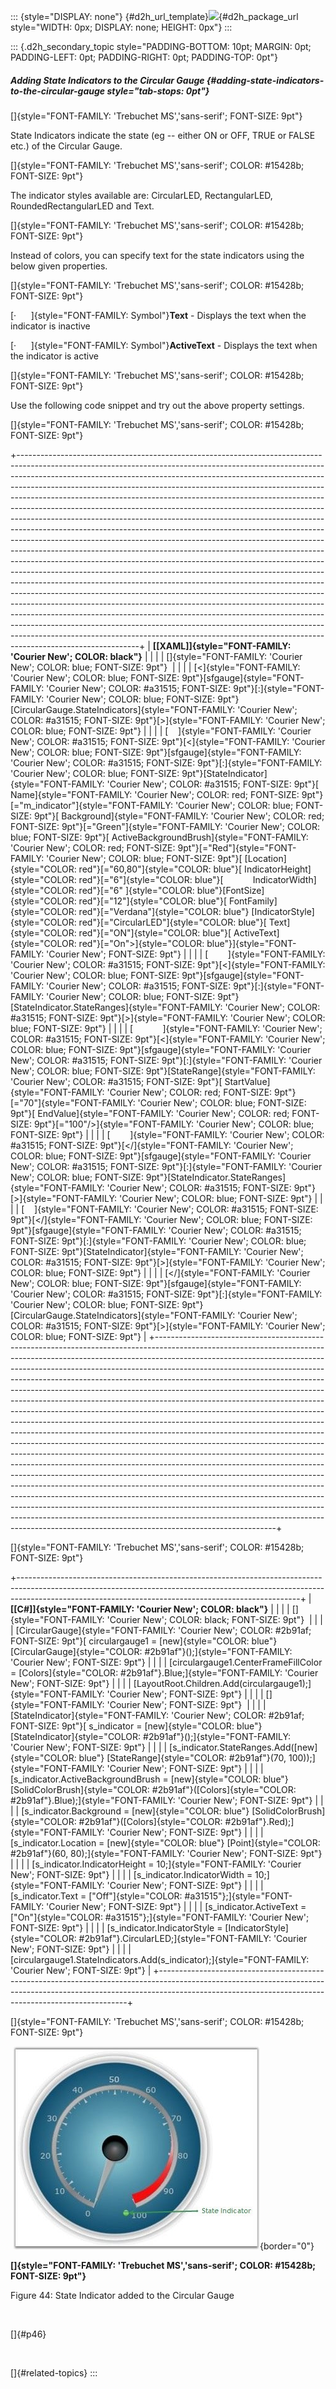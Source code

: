 ::: {style="DISPLAY: none"}
[](ms-xhelp:///?Id=d2h_url_template){#d2h_url_template}![](!package_url!){#d2h_package_url style="WIDTH: 0px; DISPLAY: none; HEIGHT: 0px"}
:::

::: {.d2h_secondary_topic style="PADDING-BOTTOM: 10pt; MARGIN: 0pt; PADDING-LEFT: 0pt; PADDING-RIGHT: 0pt; PADDING-TOP: 0pt"}
##### Adding State Indicators to the Circular Gauge {#adding-state-indicators-to-the-circular-gauge style="tab-stops: 0pt"}

[]{style="FONT-FAMILY: 'Trebuchet MS','sans-serif'; FONT-SIZE: 9pt"} 

State Indicators indicate the state (eg -- either ON or OFF, TRUE or FALSE etc.) of the Circular Gauge.

[]{style="FONT-FAMILY: 'Trebuchet MS','sans-serif'; COLOR: #15428b; FONT-SIZE: 9pt"} 

The indicator styles available are: CircularLED, RectangularLED, RoundedRectangularLED and Text.

[]{style="FONT-FAMILY: 'Trebuchet MS','sans-serif'; COLOR: #15428b; FONT-SIZE: 9pt"} 

Instead of colors, you can specify text for the state indicators using the below given properties.

[]{style="FONT-FAMILY: 'Trebuchet MS','sans-serif'; COLOR: #15428b; FONT-SIZE: 9pt"} 

[·      ]{style="FONT-FAMILY: Symbol"}**Text** - Displays the text when the indicator is inactive

[·      ]{style="FONT-FAMILY: Symbol"}**ActiveText** - Displays the text when the indicator is active

[]{style="FONT-FAMILY: 'Trebuchet MS','sans-serif'; COLOR: #15428b; FONT-SIZE: 9pt"} 

Use the following code snippet and try out the above property settings.

[]{style="FONT-FAMILY: 'Trebuchet MS','sans-serif'; COLOR: #15428b; FONT-SIZE: 9pt"} 

+------------------------------------------------------------------------------------------------------------------------------------------------------------------------------------------------------------------------------------------------------------------------------------------------------------------------------------------------------------------------------------------------------------------------------------------------------------------------------------------------------------------------------------------------------------------------------------------------------------------------------------------------------------------------------------------------------------------------------------------------------------------------------------------------------------------------------------------------------------------------------------------------------------------------------------------------------------------------------------------------------------------------------------------------------------------------------------------------------------------------------------------------------------------------------------------------------------------------------------------------------------------------------------------------------------------------------------------------------------------------------------------------------------------------------------------------------------------------------------------+
| **[\[XAML\]]{style="FONT-FAMILY: 'Courier New'; COLOR: black"}**                                                                                                                                                                                                                                                                                                                                                                                                                                                                                                                                                                                                                                                                                                                                                                                                                                                                                                                                                                                                                                                                                                                                                                                                                                                                                                                                                                                                                         |
|                                                                                                                                                                                                                                                                                                                                                                                                                                                                                                                                                                                                                                                                                                                                                                                                                                                                                                                                                                                                                                                                                                                                                                                                                                                                                                                                                                                                                                                                                          |
| []{style="FONT-FAMILY: 'Courier New'; COLOR: blue; FONT-SIZE: 9pt"}                                                                                                                                                                                                                                                                                                                                                                                                                                                                                                                                                                                                                                                                                                                                                                                                                                                                                                                                                                                                                                                                                                                                                                                                                                                                                                                                                                                                                      |
|                                                                                                                                                                                                                                                                                                                                                                                                                                                                                                                                                                                                                                                                                                                                                                                                                                                                                                                                                                                                                                                                                                                                                                                                                                                                                                                                                                                                                                                                                          |
| [\<]{style="FONT-FAMILY: 'Courier New'; COLOR: blue; FONT-SIZE: 9pt"}[sfgauge]{style="FONT-FAMILY: 'Courier New'; COLOR: #a31515; FONT-SIZE: 9pt"}[:]{style="FONT-FAMILY: 'Courier New'; COLOR: blue; FONT-SIZE: 9pt"}[CircularGauge.StateIndicators]{style="FONT-FAMILY: 'Courier New'; COLOR: #a31515; FONT-SIZE: 9pt"}[\>]{style="FONT-FAMILY: 'Courier New'; COLOR: blue; FONT-SIZE: 9pt"}                                                                                                                                                                                                                                                                                                                                                                                                                                                                                                                                                                                                                                                                                                                                                                                                                                                                                                                                                                                                                                                                                           |
|                                                                                                                                                                                                                                                                                                                                                                                                                                                                                                                                                                                                                                                                                                                                                                                                                                                                                                                                                                                                                                                                                                                                                                                                                                                                                                                                                                                                                                                                                          |
| [    ]{style="FONT-FAMILY: 'Courier New'; COLOR: #a31515; FONT-SIZE: 9pt"}[\<]{style="FONT-FAMILY: 'Courier New'; COLOR: blue; FONT-SIZE: 9pt"}[sfgauge]{style="FONT-FAMILY: 'Courier New'; COLOR: #a31515; FONT-SIZE: 9pt"}[:]{style="FONT-FAMILY: 'Courier New'; COLOR: blue; FONT-SIZE: 9pt"}[StateIndicator]{style="FONT-FAMILY: 'Courier New'; COLOR: #a31515; FONT-SIZE: 9pt"}[ Name]{style="FONT-FAMILY: 'Courier New'; COLOR: red; FONT-SIZE: 9pt"}[=\"m_indicator\"]{style="FONT-FAMILY: 'Courier New'; COLOR: blue; FONT-SIZE: 9pt"}[ Background]{style="FONT-FAMILY: 'Courier New'; COLOR: red; FONT-SIZE: 9pt"}[=\"Green\"]{style="FONT-FAMILY: 'Courier New'; COLOR: blue; FONT-SIZE: 9pt"}[ ActiveBackgroundBrush]{style="FONT-FAMILY: 'Courier New'; COLOR: red; FONT-SIZE: 9pt"}[=\"Red\"]{style="FONT-FAMILY: 'Courier New'; COLOR: blue; FONT-SIZE: 9pt"}[ [Location]{style="COLOR: red"}[=\"60,80\"]{style="COLOR: blue"}[ IndicatorHeight]{style="COLOR: red"}[=\"6\"]{style="COLOR: blue"}[            IndicatorWidth]{style="COLOR: red"}[=\"6\" ]{style="COLOR: blue"}[FontSize]{style="COLOR: red"}[=\"12\"]{style="COLOR: blue"}[ FontFamily]{style="COLOR: red"}[=\"Verdana\"]{style="COLOR: blue"} [IndicatorStyle]{style="COLOR: red"}[=\"CircularLED\"]{style="COLOR: blue"}[ Text]{style="COLOR: red"}[=\"ON\"]{style="COLOR: blue"}[ ActiveText]{style="COLOR: red"}[=\"On\"\>]{style="COLOR: blue"}]{style="FONT-FAMILY: 'Courier New'; FONT-SIZE: 9pt"} |
|                                                                                                                                                                                                                                                                                                                                                                                                                                                                                                                                                                                                                                                                                                                                                                                                                                                                                                                                                                                                                                                                                                                                                                                                                                                                                                                                                                                                                                                                                          |
| [        ]{style="FONT-FAMILY: 'Courier New'; COLOR: #a31515; FONT-SIZE: 9pt"}[\<]{style="FONT-FAMILY: 'Courier New'; COLOR: blue; FONT-SIZE: 9pt"}[sfgauge]{style="FONT-FAMILY: 'Courier New'; COLOR: #a31515; FONT-SIZE: 9pt"}[:]{style="FONT-FAMILY: 'Courier New'; COLOR: blue; FONT-SIZE: 9pt"}[StateIndicator.StateRanges]{style="FONT-FAMILY: 'Courier New'; COLOR: #a31515; FONT-SIZE: 9pt"}[\>]{style="FONT-FAMILY: 'Courier New'; COLOR: blue; FONT-SIZE: 9pt"}                                                                                                                                                                                                                                                                                                                                                                                                                                                                                                                                                                                                                                                                                                                                                                                                                                                                                                                                                                                                                |
|                                                                                                                                                                                                                                                                                                                                                                                                                                                                                                                                                                                                                                                                                                                                                                                                                                                                                                                                                                                                                                                                                                                                                                                                                                                                                                                                                                                                                                                                                          |
| [            ]{style="FONT-FAMILY: 'Courier New'; COLOR: #a31515; FONT-SIZE: 9pt"}[\<]{style="FONT-FAMILY: 'Courier New'; COLOR: blue; FONT-SIZE: 9pt"}[sfgauge]{style="FONT-FAMILY: 'Courier New'; COLOR: #a31515; FONT-SIZE: 9pt"}[:]{style="FONT-FAMILY: 'Courier New'; COLOR: blue; FONT-SIZE: 9pt"}[StateRange]{style="FONT-FAMILY: 'Courier New'; COLOR: #a31515; FONT-SIZE: 9pt"}[ StartValue]{style="FONT-FAMILY: 'Courier New'; COLOR: red; FONT-SIZE: 9pt"}[=\"70\"]{style="FONT-FAMILY: 'Courier New'; COLOR: blue; FONT-SIZE: 9pt"}[ EndValue]{style="FONT-FAMILY: 'Courier New'; COLOR: red; FONT-SIZE: 9pt"}[=\"100\"/\>]{style="FONT-FAMILY: 'Courier New'; COLOR: blue; FONT-SIZE: 9pt"}                                                                                                                                                                                                                                                                                                                                                                                                                                                                                                                                                                                                                                                                                                                                                                                 |
|                                                                                                                                                                                                                                                                                                                                                                                                                                                                                                                                                                                                                                                                                                                                                                                                                                                                                                                                                                                                                                                                                                                                                                                                                                                                                                                                                                                                                                                                                          |
| [        ]{style="FONT-FAMILY: 'Courier New'; COLOR: #a31515; FONT-SIZE: 9pt"}[\</]{style="FONT-FAMILY: 'Courier New'; COLOR: blue; FONT-SIZE: 9pt"}[sfgauge]{style="FONT-FAMILY: 'Courier New'; COLOR: #a31515; FONT-SIZE: 9pt"}[:]{style="FONT-FAMILY: 'Courier New'; COLOR: blue; FONT-SIZE: 9pt"}[StateIndicator.StateRanges]{style="FONT-FAMILY: 'Courier New'; COLOR: #a31515; FONT-SIZE: 9pt"}[\>]{style="FONT-FAMILY: 'Courier New'; COLOR: blue; FONT-SIZE: 9pt"}                                                                                                                                                                                                                                                                                                                                                                                                                                                                                                                                                                                                                                                                                                                                                                                                                                                                                                                                                                                                               |
|                                                                                                                                                                                                                                                                                                                                                                                                                                                                                                                                                                                                                                                                                                                                                                                                                                                                                                                                                                                                                                                                                                                                                                                                                                                                                                                                                                                                                                                                                          |
| [    ]{style="FONT-FAMILY: 'Courier New'; COLOR: #a31515; FONT-SIZE: 9pt"}[\</]{style="FONT-FAMILY: 'Courier New'; COLOR: blue; FONT-SIZE: 9pt"}[sfgauge]{style="FONT-FAMILY: 'Courier New'; COLOR: #a31515; FONT-SIZE: 9pt"}[:]{style="FONT-FAMILY: 'Courier New'; COLOR: blue; FONT-SIZE: 9pt"}[StateIndicator]{style="FONT-FAMILY: 'Courier New'; COLOR: #a31515; FONT-SIZE: 9pt"}[\>]{style="FONT-FAMILY: 'Courier New'; COLOR: blue; FONT-SIZE: 9pt"}                                                                                                                                                                                                                                                                                                                                                                                                                                                                                                                                                                                                                                                                                                                                                                                                                                                                                                                                                                                                                               |
|                                                                                                                                                                                                                                                                                                                                                                                                                                                                                                                                                                                                                                                                                                                                                                                                                                                                                                                                                                                                                                                                                                                                                                                                                                                                                                                                                                                                                                                                                          |
| [\</]{style="FONT-FAMILY: 'Courier New'; COLOR: blue; FONT-SIZE: 9pt"}[sfgauge]{style="FONT-FAMILY: 'Courier New'; COLOR: #a31515; FONT-SIZE: 9pt"}[:]{style="FONT-FAMILY: 'Courier New'; COLOR: blue; FONT-SIZE: 9pt"}[CircularGauge.StateIndicators]{style="FONT-FAMILY: 'Courier New'; COLOR: #a31515; FONT-SIZE: 9pt"}[\>]{style="FONT-FAMILY: 'Courier New'; COLOR: blue; FONT-SIZE: 9pt"}                                                                                                                                                                                                                                                                                                                                                                                                                                                                                                                                                                                                                                                                                                                                                                                                                                                                                                                                                                                                                                                                                          |
+------------------------------------------------------------------------------------------------------------------------------------------------------------------------------------------------------------------------------------------------------------------------------------------------------------------------------------------------------------------------------------------------------------------------------------------------------------------------------------------------------------------------------------------------------------------------------------------------------------------------------------------------------------------------------------------------------------------------------------------------------------------------------------------------------------------------------------------------------------------------------------------------------------------------------------------------------------------------------------------------------------------------------------------------------------------------------------------------------------------------------------------------------------------------------------------------------------------------------------------------------------------------------------------------------------------------------------------------------------------------------------------------------------------------------------------------------------------------------------------+

[]{style="FONT-FAMILY: 'Trebuchet MS','sans-serif'; COLOR: #15428b; FONT-SIZE: 9pt"} 

+----------------------------------------------------------------------------------------------------------------------------------------------------------------------------------------------------------------------------------+
| **[\[C#\]]{style="FONT-FAMILY: 'Courier New'; COLOR: black"}**                                                                                                                                                                   |
|                                                                                                                                                                                                                                  |
| []{style="FONT-FAMILY: 'Courier New'; COLOR: black; FONT-SIZE: 9pt"}                                                                                                                                                             |
|                                                                                                                                                                                                                                  |
| [CircularGauge]{style="FONT-FAMILY: 'Courier New'; COLOR: #2b91af; FONT-SIZE: 9pt"}[ circulargauge1 = [new]{style="COLOR: blue"} [CircularGauge]{style="COLOR: #2b91af"}();]{style="FONT-FAMILY: 'Courier New'; FONT-SIZE: 9pt"} |
|                                                                                                                                                                                                                                  |
| [circulargauge1.CenterFrameFillColor = [Colors]{style="COLOR: #2b91af"}.Blue;]{style="FONT-FAMILY: 'Courier New'; FONT-SIZE: 9pt"}                                                                                               |
|                                                                                                                                                                                                                                  |
| [LayoutRoot.Children.Add(circulargauge1);]{style="FONT-FAMILY: 'Courier New'; FONT-SIZE: 9pt"}                                                                                                                                   |
|                                                                                                                                                                                                                                  |
| []{style="FONT-FAMILY: 'Courier New'; FONT-SIZE: 9pt"}                                                                                                                                                                           |
|                                                                                                                                                                                                                                  |
| [StateIndicator]{style="FONT-FAMILY: 'Courier New'; COLOR: #2b91af; FONT-SIZE: 9pt"}[ s_indicator = [new]{style="COLOR: blue"} [StateIndicator]{style="COLOR: #2b91af"}();]{style="FONT-FAMILY: 'Courier New'; FONT-SIZE: 9pt"}  |
|                                                                                                                                                                                                                                  |
| [s_indicator.StateRanges.Add([new]{style="COLOR: blue"} [StateRange]{style="COLOR: #2b91af"}(70, 100));]{style="FONT-FAMILY: 'Courier New'; FONT-SIZE: 9pt"}                                                                     |
|                                                                                                                                                                                                                                  |
| [s_indicator.ActiveBackgroundBrush = [new]{style="COLOR: blue"} [SolidColorBrush]{style="COLOR: #2b91af"}([Colors]{style="COLOR: #2b91af"}.Blue);]{style="FONT-FAMILY: 'Courier New'; FONT-SIZE: 9pt"}                           |
|                                                                                                                                                                                                                                  |
| [s_indicator.Background = [new]{style="COLOR: blue"} [SolidColorBrush]{style="COLOR: #2b91af"}([Colors]{style="COLOR: #2b91af"}.Red);]{style="FONT-FAMILY: 'Courier New'; FONT-SIZE: 9pt"}                                       |
|                                                                                                                                                                                                                                  |
| [s_indicator.Location = [new]{style="COLOR: blue"} [Point]{style="COLOR: #2b91af"}(60, 80);]{style="FONT-FAMILY: 'Courier New'; FONT-SIZE: 9pt"}                                                                                 |
|                                                                                                                                                                                                                                  |
| [s_indicator.IndicatorHeight = 10;]{style="FONT-FAMILY: 'Courier New'; FONT-SIZE: 9pt"}                                                                                                                                          |
|                                                                                                                                                                                                                                  |
| [s_indicator.IndicatorWidth = 10;]{style="FONT-FAMILY: 'Courier New'; FONT-SIZE: 9pt"}                                                                                                                                           |
|                                                                                                                                                                                                                                  |
| [s_indicator.Text = [\"Off\"]{style="COLOR: #a31515"};]{style="FONT-FAMILY: 'Courier New'; FONT-SIZE: 9pt"}                                                                                                                      |
|                                                                                                                                                                                                                                  |
| [s_indicator.ActiveText = [\"On\"]{style="COLOR: #a31515"};]{style="FONT-FAMILY: 'Courier New'; FONT-SIZE: 9pt"}                                                                                                                 |
|                                                                                                                                                                                                                                  |
| [s_indicator.IndicatorStyle = [IndicatorStyle]{style="COLOR: #2b91af"}.CircularLED;]{style="FONT-FAMILY: 'Courier New'; FONT-SIZE: 9pt"}                                                                                         |
|                                                                                                                                                                                                                                  |
| [circulargauge1.StateIndicators.Add(s_indicator);]{style="FONT-FAMILY: 'Courier New'; FONT-SIZE: 9pt"}                                                                                                                           |
+----------------------------------------------------------------------------------------------------------------------------------------------------------------------------------------------------------------------------------+

[]{style="FONT-FAMILY: 'Trebuchet MS','sans-serif'; COLOR: #15428b; FONT-SIZE: 9pt"} 

 ![](ImagesExt/image60_50.jpg){border="0"}

**[]{style="FONT-FAMILY: 'Trebuchet MS','sans-serif'; COLOR: #15428b; FONT-SIZE: 9pt"}** 

Figure 44: State Indicator added to the Circular Gauge

 

[]{#p46} 

 

[]{#related-topics}
:::
